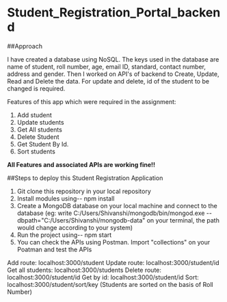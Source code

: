# Student_Registration_Portal_backend

##Approach

I have created a database using NoSQL. The keys used in the database are name of student, roll number, age, email ID, standard, contact number, address and gender. Then I worked on API's of backend to Create, Update, Read and Delete the data. For update and delete, id of the student to be changed is required.

Features of this app which were required in the assignment:

1. Add student
2. Update students
3. Get All students
4. Delete Student
5. Get Student By Id.
6. Sort students

**All Features and associated APIs are working fine!!**

##Steps to deploy this Student Registration Application

1. Git clone this repository in your local repository
2. Install modules using-- npm install
3. Create a MongoDB database on your local machine and connect to the database 
   (eg: write C:/Users/Shivanshi/mongodb/bin/mongod.exe --dbpath="C:/Users/Shivanshi/mongodb-data" on your terminal, the path would change according to your system)
4. Run the project using-- npm start
5. You can check the APIs using Postman. Import "collections" on your Poatman and test the APIs

Add route: localhost:3000/student
Update route: localhost:3000/student/id
Get all students: localhost:3000/students
Delete route: localhost:3000/student/id
Get by id: localhost:3000/student/id
Sort: localhost:3000/student/sort/key (Students are sorted on the basis of Roll Number) 


